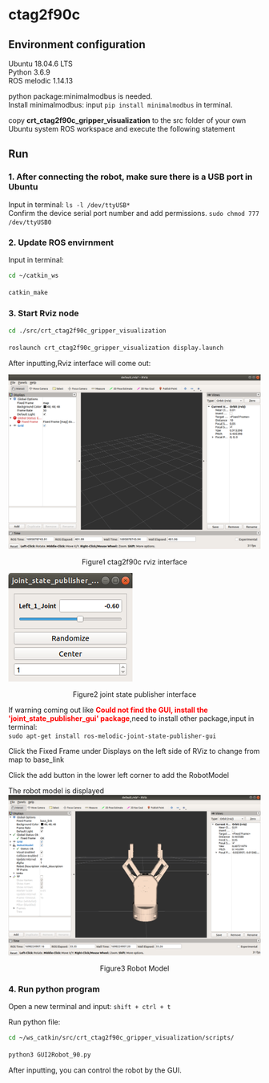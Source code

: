 # ctag2f90c

## Environment configuration

Ubuntu 18.04.6 LTS  
Python 3.6.9  
ROS melodic 1.14.13  

python package:minimalmodbus is needed.  
Install minimalmodbus: input `pip install minimalmodbus` in terminal.

copy **crt_ctag2f90c_gripper_visualization** to the src folder of your own Ubuntu system ROS workspace and execute the following statement
## Run

### 1. After connecting the robot, make sure there is a USB port in Ubuntu  
  Input in terminal:
  `ls -l /dev/ttyUSB* `   
  Confirm the device serial port number and add permissions.
  `sudo chmod 777 /dev/ttyUSB0`


### 2. Update ROS envirnment 
Input in terminal:
```sh
cd ~/catkin_ws

catkin_make
```

### 3. Start Rviz node  

```sh
cd ./src/crt_ctag2f90c_gripper_visualization

roslaunch crt_ctag2f90c_gripper_visualization display.launch

```

After inputting,Rviz interface will come out:

![image-1](asserts/001.png#pic_center)
<center>Figure1 ctag2f90c rviz interface</center>  
  
  
![image-2](asserts/002.png#pic_center)

<center>Figure2 joint state publisher interface</center>

If warning coming out like <font color="red">**Could not find the GUI, install the 'joint_state_publisher_gui' package**</font>,need to install other package,input in terminal:  
`sudo apt-get install ros-melodic-joint-state-publisher-gui `

Click the Fixed Frame under Displays on the left side of RViz to change from map to base_link

Click the add button in the lower left corner to add the RobotModel

The robot model is displayed
![image-3](asserts/003.png#pic_center)
<center>Figure3 Robot Model</center>

### 4. Run python program

Open a new terminal and input:
`shift + ctrl + t`

Run python file:
```sh
cd ~/ws_catkin/src/crt_ctag2f90c_gripper_visualization/scripts/

python3 GUI2Robot_90.py

```
After inputting, you can control the robot by the GUI.
